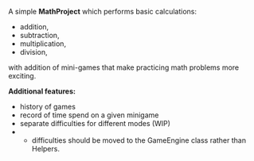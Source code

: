 A simple **MathProject** which performs basic calculations:
* addition,
* subtraction,
* multiplication,
* division,

with addition of mini-games that make practicing math problems more exciting.

**Additional features:**
* history of games
* record of time spend on a given minigame
* separate difficulties for different modes (WIP)
* - difficulties should be moved to the GameEngine class rather than Helpers.
